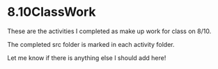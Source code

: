 # 8.10ClassWork
These are the activities I completed as make up work for class on 8/10. 

The completed src folder is marked in each activity folder. 

Let me know if there is anything else I should add here! 
